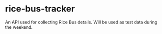 rice-bus-tracker
================

An API used for collecting Rice Bus details. Will be used as test data during the weekend.